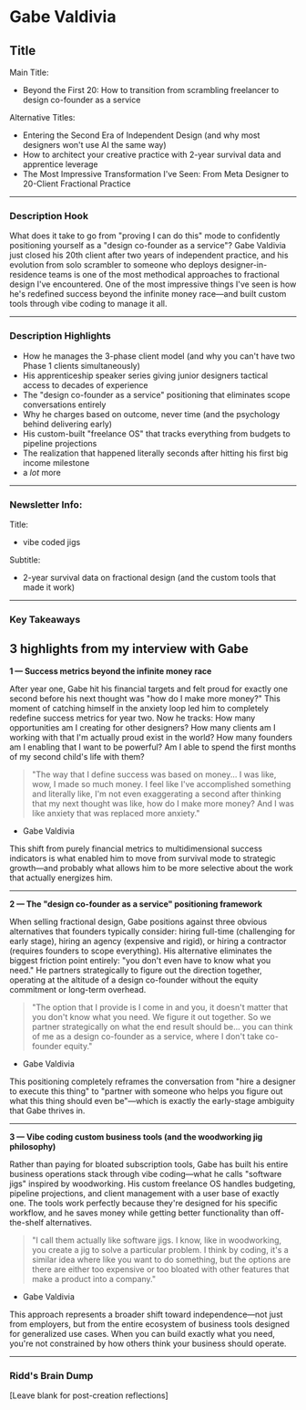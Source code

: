 # Gabe Valdivia

## Title

Main Title:
- Beyond the First 20: How to transition from scrambling freelancer to design co-founder as a service

Alternative Titles:
- Entering the Second Era of Independent Design (and why most designers won't use AI the same way)
- How to architect your creative practice with 2-year survival data and apprentice leverage
- The Most Impressive Transformation I've Seen: From Meta Designer to 20-Client Fractional Practice

---

### Description Hook

What does it take to go from "proving I can do this" mode to confidently positioning yourself as a "design co-founder as a service"? Gabe Valdivia just closed his 20th client after two years of independent practice, and his evolution from solo scrambler to someone who deploys designer-in-residence teams is one of the most methodical approaches to fractional design I've encountered. One of the most impressive things I've seen is how he's redefined success beyond the infinite money race—and built custom tools through vibe coding to manage it all.

---

### Description Highlights

- How he manages the 3-phase client model (and why you can't have two Phase 1 clients simultaneously)
- His apprenticeship speaker series giving junior designers tactical access to decades of experience
- The "design co-founder as a service" positioning that eliminates scope conversations entirely
- Why he charges based on outcome, never time (and the psychology behind delivering early)
- His custom-built "freelance OS" that tracks everything from budgets to pipeline projections
- The realization that happened literally seconds after hitting his first big income milestone
- a *lot* more

---

### Newsletter Info:

Title:
- vibe coded jigs

Subtitle:
- 2-year survival data on fractional design (and the custom tools that made it work)

---

### Key Takeaways

## 3 highlights from my interview with Gabe

**1 — Success metrics beyond the infinite money race**

After year one, Gabe hit his financial targets and felt proud for exactly one second before his next thought was "how do I make more money?" This moment of catching himself in the anxiety loop led him to completely redefine success metrics for year two. Now he tracks: How many opportunities am I creating for other designers? How many clients am I working with that I'm actually proud exist in the world? How many founders am I enabling that I want to be powerful? Am I able to spend the first months of my second child's life with them?

> "The way that I define success was based on money... I was like, wow, I made so much money. I feel like I've accomplished something and literally like, I'm not even exaggerating a second after thinking that my next thought was like, how do I make more money? And I was like anxiety that was replaced more anxiety."

- Gabe Valdivia

This shift from purely financial metrics to multidimensional success indicators is what enabled him to move from survival mode to strategic growth—and probably what allows him to be more selective about the work that actually energizes him.

---

**2 — The "design co-founder as a service" positioning framework**

When selling fractional design, Gabe positions against three obvious alternatives that founders typically consider: hiring full-time (challenging for early stage), hiring an agency (expensive and rigid), or hiring a contractor (requires founders to scope everything). His alternative eliminates the biggest friction point entirely: "you don't even have to know what you need." He partners strategically to figure out the direction together, operating at the altitude of a design co-founder without the equity commitment or long-term overhead.

> "The option that I provide is I come in and you, it doesn't matter that you don't know what you need. We figure it out together. So we partner strategically on what the end result should be... you can think of me as a design co-founder as a service, where I don't take co-founder equity."

- Gabe Valdivia

This positioning completely reframes the conversation from "hire a designer to execute this thing" to "partner with someone who helps you figure out what this thing should even be"—which is exactly the early-stage ambiguity that Gabe thrives in.

---

**3 — Vibe coding custom business tools (and the woodworking jig philosophy)**

Rather than paying for bloated subscription tools, Gabe has built his entire business operations stack through vibe coding—what he calls "software jigs" inspired by woodworking. His custom freelance OS handles budgeting, pipeline projections, and client management with a user base of exactly one. The tools work perfectly because they're designed for his specific workflow, and he saves money while getting better functionality than off-the-shelf alternatives.

> "I call them actually like software jigs. I know, like in woodworking, you create a jig to solve a particular problem. I think by coding, it's a similar idea where like you want to do something, but the options are there are either too expensive or too bloated with other features that make a product into a company."

- Gabe Valdivia

This approach represents a broader shift toward independence—not just from employers, but from the entire ecosystem of business tools designed for generalized use cases. When you can build exactly what you need, you're not constrained by how others think your business should operate.

---

### Ridd's Brain Dump

[Leave blank for post-creation reflections]